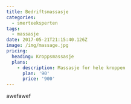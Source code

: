 ```yaml
---
title: Bedriftsmassasje
categories:
  - smerteeksperten
tags:
  - massasje
date: 2017-05-21T21:15:40.126Z
image: /img/massage.jpg
pricing:
  heading: Kroppsmassasje
  plans:
    - description: Massasje for hele kroppen
      plan: '90'
      price: '900'
---
```

awefawef


